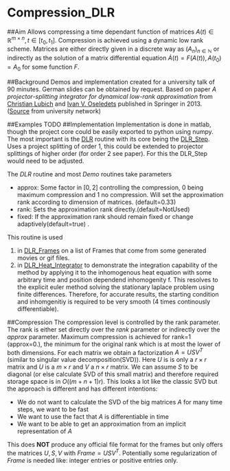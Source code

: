# Compression_DLR
##Aim
Allows compressing a time dependant function of matrices $A(t)\in\mathbb{R}^{m\times n},t\in [t_0,t_1]$. Compression is achieved using a dynamic low rank scheme. Matrices are either directly given in a discrete way as $(A_n)_{n\in \mathbb{N}}$ or indirectly as the solution of a matrix differential equation $\dot{A}(t)=F(A(t)),A(t_0)=A_0$ for some function $F$.  

##Background
Demos and implementation created for a university talk of 90 minutes. German slides can be obtained by request.
Based on paper *A projector-splitting integrator for dynamical low-rank approximation* from [Christian Lubich](https://na.uni-tuebingen.de/~lubich/) and [Ivan V. Oseledets](http://oseledets.github.io/people/oseledets/) published in Springer in 2013. ([Source](http://arxiv.org/pdf/1301.1058.pdf) from university network)

##Examples
TODO
##Implementation
Implementation is done in matlab, though the project core could be easily exported to python using numpy. 
The most important is the [DLR](Code/DLR.m) routine with its core being the [DLR_Step](Code/DLR_Step.m).
Uses a project splitting of order 1, this could be extended to projector splittings of higher order (for order 2 see paper). For this the DLR_Step would need to be adjusted.

The *DLR* routine and most *Demo* routines take parameters

+ approx: Some factor in $[0,2]$ controlling the compression, $0$ being maximum compression and $1$ no compression. Will set the approximation rank according to dimension of matrices. (default=0.33)
+ rank: Sets the approximation rank directly.(default=NotUsed)
+ fixed: If the approximation rank should remain fixed or change adaptively(default=true) .

This routine is used 
  1. in [DLR_Frames](Code/DLR_Frames.m) on a list of Frames that come from some generated movies or gif files.
  2. in [DLR_Heat_Integrator](Code/DLR_Heat_Integrator.m) to demonstrate the integration capability of the method by applying it to the inhomogenous heat equation with some arbitrary time and position dependend inhomogenity f. This resolves to the explicit euler method solving the stationary laplace problem using finite differences. Therefore, for accurate results, the starting condition and inhomgenitiy is required to be very smooth (4 times continously differentiable).

##Compression
The compression level is controlled by the rank parameter. The rank is either set directly over the *rank* parameter or indirectly over the *approx* parameter. Maximum compression is achieved for rank=1 (approx=0.), the minimum for the original rank which is at most the lower of both dimensions. 
For each matrix we obtain a factorization $A=USV^T$ (similar to singular value decomposition(SVD)). Here $U$ is is only a $r\times r$ matrix and $U$ is a $m \times r$ and $V$ a $n\times r$ matrix. We can assume $S$ to be diagonal (or else calculate SVD of this small matrix) and therefore required storage space is in $O((m+n+1)r)$.
This looks a lot like the classic SVD but the approach is different and has different intentions: 

+ We do not want to calculate the SVD of the big matrices $A$ for many time steps, we want to be fast
+ We want to use the fact that $A$ is differentiable in time
+ We want to be able to get an approximation from an implicit representation of $A$

This does **NOT** produce any official file format for the frames but only offers the matrices $U,S,V$ with $Frame=USV^T$. Potentially some regularization of $Frame$ is needed like: integer entries or positive entries only.

